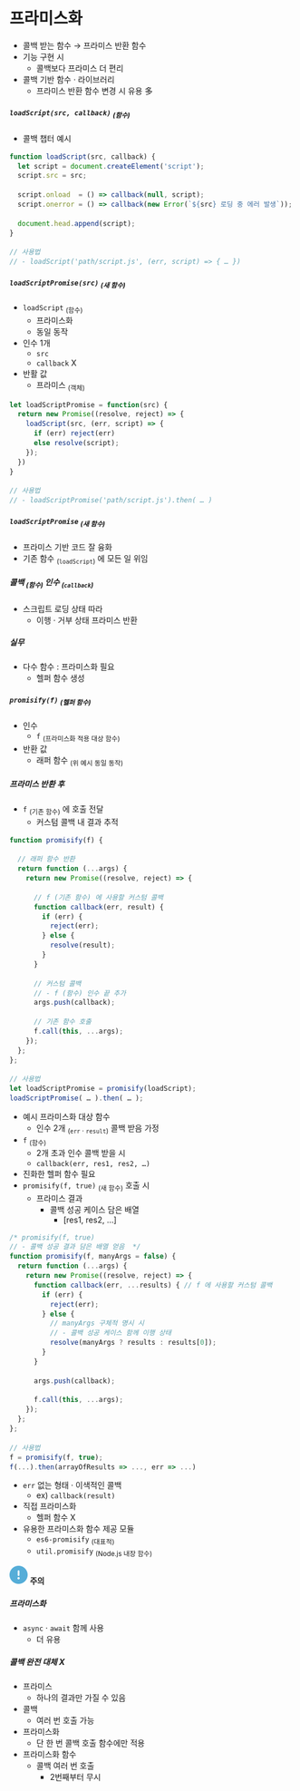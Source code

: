 프라미스화
=========

- 콜백 받는 함수 → 프라미스 반환 함수
- 기능 구현 시
  - 콜백보다 프라미스 더 편리
- 콜백 기반 함수 · 라이브러리
  - 프라미스 반환 함수 변경 시 유용 多

##### `loadScript(src, callback)` <sub>(함수)</sub>
- 콜백 챕터 예시
```javascript
function loadScript(src, callback) {
  let script = document.createElement('script');
  script.src = src;

  script.onload  = () => callback(null, script);
  script.onerror = () => callback(new Error(`${src} 로딩 중 에러 발생`));

  document.head.append(script);
}

// 사용법
// - loadScript('path/script.js', (err, script) => { … })
```
##### `loadScriptPromise(src)` <sub>(새 함수)</sub>
- `loadScript` <sub>(함수)</sub>
  - 프라미스화
  - 동일 동작
- 인수 1개
  - `src`
  - `callback` X
- 반활 값
  - 프라미스 <sub>(객체)</sub>
```javascript
let loadScriptPromise = function(src) {
  return new Promise((resolve, reject) => {
    loadScript(src, (err, script) => {
      if (err) reject(err)
      else resolve(script);
    });
  })
}

// 사용법
// - loadScriptPromise('path/script.js').then( … )
```

##### `loadScriptPromise` <sub>(새 함수)</sub>
- 프라미스 기반 코드 잘 융화
- 기존 함수 <sub>(`loadScript`)</sub> 에 모든 일 위임

##### 콜백 <sub>(함수)</sub> 인수 <sub>(`callback`)</sub>
- 스크립트 로딩 상태 따라
  - 이행 · 거부 상태 프라미스 반환

##### 실무
- 다수 함수 : 프라미스화 필요
  - 헬퍼 함수 생성

##### `promisify(f)` <sub>(헬퍼 함수)</sub>
- 인수
  - `f` <sub>(프라미스화 적용 대상 함수)</sub>
- 반환 값
  - 래퍼 함수 <sub>(위 예시 동일 동작)</sub>

##### 프라미스 반환 후
- `f` <sub>(기존 함수)</sub> 에 호출 전달
  - 커스텀 콜백 내 결과 추적
```javascript
function promisify(f) {

  // 래퍼 함수 반환
  return function (...args) {
    return new Promise((resolve, reject) => {

      // f (기존 함수) 에 사용할 커스텀 콜백
      function callback(err, result) {
        if (err) {
          reject(err);
        } else {
          resolve(result);
        }
      }

      // 커스텀 콜백
      // - f (함수) 인수 끝 추가
      args.push(callback);

      // 기존 함수 호출
      f.call(this, ...args);
    });
  };
};

// 사용법
let loadScriptPromise = promisify(loadScript);
loadScriptPromise( … ).then( … );
```
- 예시 프라미스화 대상 함수
  - 인수 2개 <sub>(`err` · `result`)</sub> 콜백 받음 가정
- `f` <sub>(함수)</sub>
  - 2개 초과 인수 콜백 받을 시
  - `callback(err, res1, res2, …)`
- 진화한 헬퍼 함수 필요
- `promisify(f, true)` <sub>(새 함수)</sub> 호출 시
  - 프라미스 결과
    - 콜백 성공 케이스 담은 배열
      - [res1, res2, …]
```javascript
/* promisify(f, true)
// - 콜백 성공 결과 담은 배열 얻음  */
function promisify(f, manyArgs = false) {
  return function (...args) {
    return new Promise((resolve, reject) => {
      function callback(err, ...results) { // f 에 사용할 커스텀 콜백
        if (err) {
          reject(err);
        } else {
          // manyArgs 구체적 명시 시
          // - 콜백 성공 케이스 함께 이행 상태
          resolve(manyArgs ? results : results[0]);
        }
      }

      args.push(callback);

      f.call(this, ...args);
    });
  };
};

// 사용법
f = promisify(f, true);
f(...).then(arrayOfResults => ..., err => ...)
```
- `err` 없는 형태 · 이색적인 콜백
  - ex&#41; `callback(result)`
- 직접 프라미스화
  - 헬퍼 함수 X
- 유용한 프라미스화 함수 제공 모듈
  - `es6-promisify` <sub>(대표적)</sub>
  - `util.promisify` <sub>(Node.js 내장 함수)</sub>

<img class="icon" src="../../images/commons/icons/circle-exclamation-solid.svg" /> **주의**

##### 프라미스화
  - `async` · `await` 함께 사용
    - 더 유용

##### 콜백 완전 대체 X
- 프라미스
  - 하나의 결과만 가질 수 있음
- 콜백
  - 여러 번 호출 가능
- 프라미스화
  - 단 한 번 콜백 호출 함수에만 적용
- 프라미스화 함수
  - 콜백 여러 번 호출
    - 2번째부터 무시

